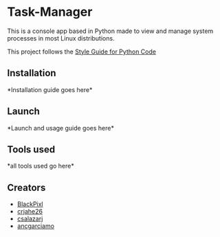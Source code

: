 # Task-Manager

This is a console app based in Python made to view and manage system processes in most Linux distributions.

This project follows the [Style Guide for Python Code](https://www.python.org/dev/peps/pep-0008/)

## Installation
\*Installation guide goes here*

## Launch
\*Launch and usage guide goes here*

## Tools used
\*all tools used go here*

## Creators

* [BlackPixl](https://github.com/BlackPixl)
* [crjahe26](https://github.com/crjahe26)
* [csalazarj](https://github.com/csalazarj)
* [ancgarciamo](https://github.com/ancgarciamo)
